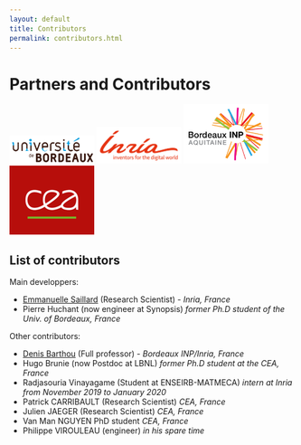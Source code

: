 ```yaml
---
layout: default
title: Contributors
permalink: contributors.html
---
```


<div class="container marketing">
      <div class="mb-4"></div>
      <h1 class="display-4">Partners and Contributors</h1>
      <a href="http://cpu.labex.u-bordeaux.fr/" target="_blank"><img src="images/Univ_Bx.png" style="width:150px; max-width:100%"/></a>
      <a href="http://www.inria.fr/" target="_blank"><img src="images/Inria_logo.png" style="width:150px; max-width:100%"/></a>
      <a href="https://www.bordeaux-inp.fr/" target="_blank"><img src="images/Logo_INPB.png" style="width:150px; max-width:100%"/></a>
      <a href="https://www.cea.fr/" target="_blank"><img src="images/cea.png" style="width:150px; max-width:100%"/></a>
      <h2>List of contributors</h2>
      <p>Main developpers:</p>
      <p>
        <ul>
          <li><a href="http://emmanuellesaillard.fr" target="_blank">Emmanuelle Saillard</a> (Research Scientist) - <i>Inria, France</i></li>
          <li>Pierre Huchant (now engineer at Synopsis) <i> former Ph.D student of the Univ. of Bordeaux, France</i></li>
        </ul>
      </p>
      <p>Other contributors:</p>
      <p>
        <ul>
          <li><a href="http://www.labri.fr/perso/barthou/" target="_blank">Denis Barthou</a> (Full professor) - <i>Bordeaux INP/Inria, France</i></li>
          <li>Hugo Brunie (now Postdoc at LBNL) <i>former Ph.D student at the CEA, France</i></li>
          <li>Radjasouria Vinayagame (Student at ENSEIRB-MATMECA) <i>intern at Inria from November 2019 to January 2020</i></li>
          <li>Patrick CARRIBAULT (Research Scientist) <i>CEA, France</i></li>
          <li>Julien JAEGER (Research Scientist) <i>CEA, France</i></li>
          <li>Van Man NGUYEN PhD student <i>CEA, France</i></li>
          <li>Philippe VIROULEAU (engineer) <i>in his spare time</i></li>
        </ul>
      </p>
